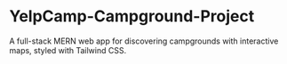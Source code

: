 # YelpCamp-Campground-Project
A full-stack MERN web app for discovering campgrounds with interactive maps, styled with Tailwind CSS.
